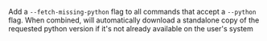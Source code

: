 Add a `--fetch-missing-python` flag to all commands that accept a `--python` flag. When combined, will automatically download a standalone copy of the requested python version if it's not already available on the user's system
